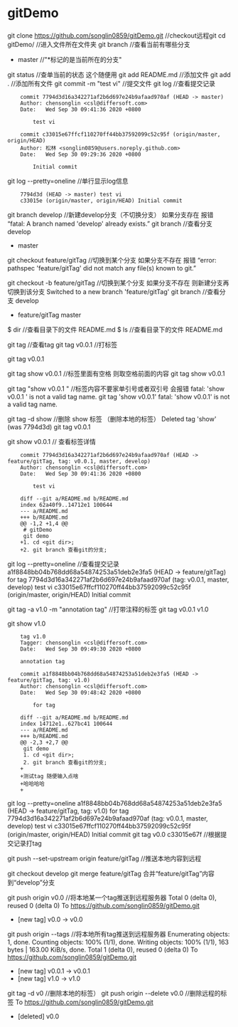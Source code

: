 # gitDemo
### 
git clone https://github.com/songlin0859/gitDemo.git //checkout远程git
cd gitDemo/ //进入文件所在文件夹
git branch //查看当前有哪些分支
* master //"*标记的是当前所在的分支"

git status //查单当前的状态 这个随便用
git add README.md //添加文件 
git add . //添加所有文件
git commit -m "test vi" //提交文件
git log //查看提交记录
```
	commit 7794d3d16a342271af2b6d697e24b9afaad970af (HEAD -> master)
	Author: chensonglin <csl@differsoft.com>
	Date:   Wed Sep 30 09:41:36 2020 +0800

		test vi

	commit c33015e67ffcf110270ff44bb37592099c52c95f (origin/master, origin/HEAD)
	Author: 松林 <songlin0859@users.noreply.github.com>
	Date:   Wed Sep 30 09:29:36 2020 +0800

		Initial commit
```

git log --pretty=oneline //单行显示log信息
```
	7794d3d (HEAD -> master) test vi
	c33015e (origin/master, origin/HEAD) Initial commit
```

git branch develop //新建develop分支（不切换分支） 如果分支存在 报错 “fatal: A branch named 'develop' already exists.”
git branch //查看分支
  develop
* master

git checkout feature/gitTag //切换到某个分支 如果分支不存在 报错  “error: pathspec 'feature/gitTag' did not match any file(s) known to git.”


git checkout -b feature/gitTag //切换到某个分支 如果分支不存在 则新建分支再切换到该分支
Switched to a new branch 'feature/gitTag'
git branch //查看分支
  develop
* feature/gitTag
  master


$ dir //查看目录下的文件
README.md
$ ls  //查看目录下的文件
README.md



git tag //查看tag
git tag v0.0.1 //打标签

git tag
v0.0.1

git tag show v0.0.1 //标签里面有空格 则取空格前面的内容
git tag
show
v0.0.1

git tag "show v0.0.1 " //标签内容不要家单引号或者双引号 会报错
fatal: 'show v0.0.1 ' is not a valid tag name.
git tag 'show v0.0.1'
fatal: 'show v0.0.1' is not a valid tag name.

git tag -d show //删除 show 标签 （删除本地的标签）
Deleted tag 'show' (was 7794d3d)
git tag
v0.0.1

git show v0.0.1 // 查看标签详情
```
	commit 7794d3d16a342271af2b6d697e24b9afaad970af (HEAD -> feature/gitTag, tag: v0.0.1, master, develop)
	Author: chensonglin <csl@differsoft.com>
	Date:   Wed Sep 30 09:41:36 2020 +0800

		test vi

	diff --git a/README.md b/README.md
	index 62a40f9..14712e1 100644
	--- a/README.md
	+++ b/README.md
	@@ -1,2 +1,4 @@
	 # gitDemo
	 git demo
	+1. cd <git dir>;
	+2. git branch 查看git的分支;
```
git log --pretty=oneline //查看提交记录
a1f8848bb04b768dd68a54874253a51deb2e3fa5 (HEAD -> feature/gitTag) for tag
7794d3d16a342271af2b6d697e24b9afaad970af (tag: v0.0.1, master, develop) test vi
c33015e67ffcf110270ff44bb37592099c52c95f (origin/master, origin/HEAD) Initial commit

git tag -a v1.0 -m "annotation tag" //打带注释的标签
git tag
v0.0.1
v1.0

git show v1.0
```
	tag v1.0
	Tagger: chensonglin <csl@differsoft.com>
	Date:   Wed Sep 30 09:49:30 2020 +0800

	annotation tag

	commit a1f8848bb04b768dd68a54874253a51deb2e3fa5 (HEAD -> feature/gitTag, tag: v1.0)
	Author: chensonglin <csl@differsoft.com>
	Date:   Wed Sep 30 09:48:42 2020 +0800

		for tag

	diff --git a/README.md b/README.md
	index 14712e1..627bc41 100644
	--- a/README.md
	+++ b/README.md
	@@ -2,3 +2,7 @@
	 git demo
	 1. cd <git dir>;
	 2. git branch 查看git的分支;
	+
	+测试tag 随便输入点啥
	+哈哈哈哈
	+
```

git log --pretty=oneline
a1f8848bb04b768dd68a54874253a51deb2e3fa5 (HEAD -> feature/gitTag, tag: v1.0) for tag
7794d3d16a342271af2b6d697e24b9afaad970af (tag: v0.0.1, master, develop) test vi
c33015e67ffcf110270ff44bb37592099c52c95f (origin/master, origin/HEAD) Initial commit
git tag v0.0 c33015e67f //根据提交记录打tag

git push --set-upstream origin feature/gitTag //推送本地内容到远程

git checkout develop
git merge feature/gitTag 合并“feature/gitTag”内容到“develop”分支

git push origin v0.0 //将本地某一个tag推送到远程服务器
Total 0 (delta 0), reused 0 (delta 0)
To https://github.com/songlin0859/gitDemo.git
 * [new tag]         v0.0 -> v0.0

git push origin --tags //将本地所有tag推送到远程服务器
Enumerating objects: 1, done.
Counting objects: 100% (1/1), done.
Writing objects: 100% (1/1), 163 bytes | 163.00 KiB/s, done.
Total 1 (delta 0), reused 0 (delta 0)
To https://github.com/songlin0859/gitDemo.git
 * [new tag]         v0.0.1 -> v0.0.1
 * [new tag]         v1.0 -> v1.0

 
git tag -d v0 //删除本地的标签）
git push origin --delete v0.0 //删除远程的标签
To https://github.com/songlin0859/gitDemo.git
 - [deleted]         v0.0